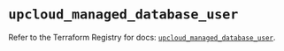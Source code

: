 # `upcloud_managed_database_user`

Refer to the Terraform Registry for docs: [`upcloud_managed_database_user`](https://registry.terraform.io/providers/upcloudltd/upcloud/5.10.1/docs/resources/managed_database_user).
